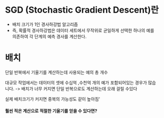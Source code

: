 # SGD (Stochastic Gradient Descent)란

- 배치 크기가 1인 경사하강법 알고리즘
- 즉, 확률적 경사하강법은 데이터 세트에서 무작위로 균일하게 선택한 하나의 예를 의존하여 각 단계의 예측 경사를 계산한다.

# 배치

단일 반복에서 기울기를 계산하는데 사용되는 예의 총 개수

대규모 작업에서는 데이터의 셋에 수십억 ,수천억 개의 예가 포함되어있는 경우가
많습니다. 
-> 배치가 너무 커지면 단일 반복으로도 계산하는데 오래 걸릴 수있다

실제 배치크기가 커지면 중복의 가능성도 같이 높아짐'

#### 훨씬 적은 계산으로 적절한 기울기를 얻을 수 있다면?

